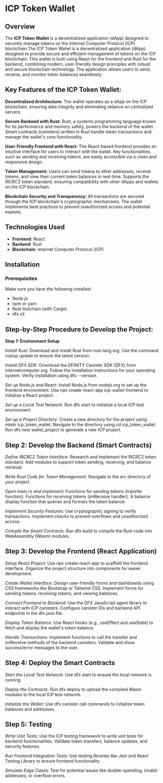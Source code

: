 # ICP Token Wallet

## Overview

The **ICP Token Wallet** is a decentralized application (dApp) designed to securely manage tokens on the Internet Computer Protocol (ICP) blockchain.The ICP Token Wallet is a decentralized application (dApp) designed to provide secure and efficient management of tokens on the ICP blockchain. This wallet is built using React for the frontend and Rust for the backend, combining modern, user-friendly design principles with robust and secure blockchain technology. The application allows users to send, receive, and monitor token balances seamlessly

## Key Features of the ICP Token Wallet:

**Decentralized Architecture:**
The wallet operates as a dApp on the ICP blockchain, ensuring data integrity and eliminating reliance on centralized servers.

**Secure Backend with Rust:**
Rust, a systems programming language known for its performance and memory safety, powers the backend of the wallet.
Smart contracts (canisters) written in Rust handle token transactions and manage the wallet's core functionality.

**User-Friendly Frontend with React:**
The React-based frontend provides an intuitive interface for users to interact with the wallet.
Key functionalities, such as sending and receiving tokens, are easily accessible via a clean and responsive design.

**Token Management:**
Users can send tokens to other addresses, receive tokens, and view their current token balances in real-time.
Supports the IRCRC2 token standard, ensuring compatibility with other dApps and wallets on the ICP blockchain.

**Blockchain Security and Transparency:**
All transactions are secured through the ICP blockchain's cryptographic mechanisms.
The wallet implements best practices to prevent unauthorized access and potential exploits.

## Technologies Used

- **Frontend**: React
- **Backend**: Rust
- **Blockchain**: Internet Computer Protocol (ICP)

## Installation

### Prerequisites

Make sure you have the following installed:

- Node.js
- npm or yarn
- Rust toolchain (with Cargo)
- dfx cli

## Step-by-Step Procedure to Develop the Project:

**Step 1: Environment Setup**

*Install Rust:*
Download and install Rust from rust-lang.org.
Use the command rustup update to ensure the latest version.

*Install DFX SDK:*
Download the DFINITY Canister SDK (DFX) from internetcomputer.org.
Follow the installation instructions for your operating system.
Verify installation using dfx --version.

*Set up Node.js and React:*
Install Node.js from nodejs.org to set up the frontend environment.
Use npx create-react-app icp-wallet-frontend to initialize a React project.

*Set up a Local Test Network:*
Run dfx start to initialize a local ICP test environment.

*Set up a Project Directory:*
Create a new directory for the project using mkdir icp_token_wallet.
Navigate to the directory using cd icp_token_wallet.
Run dfx new wallet_project to generate a new ICP project.

## Step 2: Develop the Backend (Smart Contracts)

*Define IRCRC2 Token Interface:*
Research and implement the IRCRC2 token standard.
Add modules to support token sending, receiving, and balance retrieval.

*Write Rust Code for Token Management:*
Navigate to the src directory of your project.

*Open main.rs and implement:*
Functions for sending tokens (transfer function).
Functions for receiving tokens (onReceive handler).
A balance display function that queries and formats the token balance.

*Implement Security Features:*
Use cryptographic signing to verify transactions.
Implement checks to prevent overflows and unauthorized access.

*Compile the Smart Contracts:*
Run dfx build to compile the Rust code into WebAssembly (Wasm) modules.

## Step 3: Develop the Frontend (React Application)

*Setup React Project:*
Use npx create-react-app to scaffold the frontend interface.
Organize the project structure into components for easier development.

*Create Wallet Interface:*
Design user-friendly forms and dashboards using CSS frameworks like Bootstrap or Tailwind CSS.
Implement forms for sending tokens, receiving tokens, and viewing balances.

*Connect Frontend to Backend:*
Use the DFX JavaScript agent library to interact with ICP canisters.
Configure canister IDs and backend API endpoints in the dfx.json file.

*Display Token Balance:*
Use React hooks (e.g., useEffect and useState) to fetch and display the wallet's token balance.

*Handle Transactions:*
Implement functions to call the transfer and onReceive methods of the backend canisters.
Validate and show success/error messages to the user.

## Step 4: Deploy the Smart Contracts

*Start the Local Test Network:*
Use dfx start to ensure the local network is running.

*Deploy the Contracts:*
Run dfx deploy to upload the compiled Wasm modules to the local ICP test network.

*Initialize the Wallet:*
Use dfx canister call commands to initialize token balances and addresses.

## Step 5: Testing

*Write Unit Tests:*
Use the ICP testing framework to write unit tests for backend functionalities.
Validate token transfers, balance updates, and security features.

*Run Frontend Integration Tests:*
Use testing libraries like Jest and React Testing Library to ensure frontend functionality.

*Simulate Edge Cases:*
Test for potential issues like double-spending, invalid addresses, or overflow errors.
